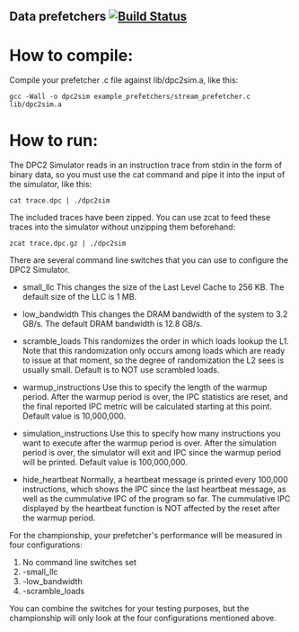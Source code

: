 ## Data prefetchers [![Build Status](https://travis-ci.com/jsmont/data_prefetcher.svg?branch=master)](https://travis-ci.com/jsmont/data_prefetcher)

# How to compile:

Compile your prefetcher .c file against lib/dpc2sim.a, like this:

```
gcc -Wall -o dpc2sim example_prefetchers/stream_prefetcher.c lib/dpc2sim.a
```

# How to run:

The DPC2 Simulator reads in an instruction trace from stdin in the form
of binary data, so you must use the cat command and pipe it into the 
input of the simulator, like this:

```
cat trace.dpc | ./dpc2sim
```

The included traces have been zipped.  You can use zcat to feed these
traces into the simulator without unzipping them beforehand:

```
zcat trace.dpc.gz | ./dpc2sim
```

There are several command line switches that you can use to configure the
DPC2 Simulator.

* small_llc
This changes the size of the Last Level Cache to 256 KB.  The default
size of the LLC is 1 MB.

* low_bandwidth
This changes the DRAM bandwidth of the system to 3.2 GB/s.  The default
DRAM bandwidth is 12.8 GB/s.

* scramble_loads
This randomizes the order in which loads lookup the L1.  Note that this
randomization only occurs among loads which are ready to issue at that
moment, so the degree of randomization the L2 sees is usually small.
Default is to NOT use scrambled loads.

* warmup_instructions <number>
Use this to specify the length of the warmup period.  After the warmup
period is over, the IPC statistics are reset, and the final reported
IPC metric will be calculated starting at this point.
Default value is 10,000,000.

* simulation_instructions <number>
Use this to specify how many instructions you want to execute after the
warmup period is over.  After the simulation period is over, the simulator
will exit and IPC since the warmup period will be printed.
Default value is 100,000,000.

* hide_heartbeat
Normally, a heartbeat message is printed every 100,000 instructions, which
shows the IPC since the last heartbeat message, as well as the cummulative
IPC of the program so far.  The cummulative IPC displayed by the heartbeat
function is NOT affected by the reset after the warmup period.

For the championship, your prefetcher's performance will be measured in 
four configurations:

1. No command line switches set
2. -small_llc
3. -low_bandwidth
4. -scramble_loads

You can combine the switches for your testing purposes, but the championship
will only look at the four configurations mentioned above.

